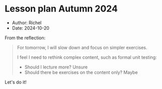 # Lesson plan Autumn 2024

- Author: Richel
- Date: 2024-10-20

From the reflection:

> For tomorrow, I will slow down and focus on simpler exercises.
> 
> I feel I need to rethink complex content, such as formal unit testing:
> 
> - Should I lecture more? Unsure
> - Should there be exercises on the content only? Maybe

Let's do it!



